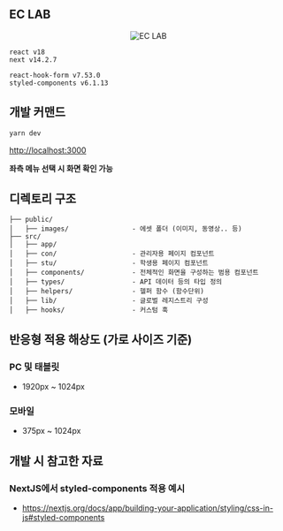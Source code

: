 ## EC LAB

<p style="text-align: center;">
<img src="https://github.com/user-attachments/assets/1688df08-9769-4170-9ace-68f591a22b67" alt="EC LAB" />
</p>

```
react v18
next v14.2.7

react-hook-form v7.53.0
styled-components v6.1.13
```

## 개발 커맨드

```bash
yarn dev
```

[http://localhost:3000](http://localhost:3000)

**좌측 메뉴 선택 시 화면 확인 가능**

## 디렉토리 구조

```
├── public/
│   ├── images/                - 에셋 폴더 (이미지, 동영상.. 등)
├── src/
│   ├── app/
│   ├── con/                   - 관리자용 페이지 컴포넌트
│   ├── stu/                   - 학생용 페이지 컴포넌트
│   ├── components/            - 전체적인 화면을 구성하는 범용 컴포넌트
│   ├── types/                 - API 데이터 등의 타입 정의
│   ├── helpers/               - 헬퍼 함수 (함수단위)
│   ├── lib/                   - 글로벌 레지스트리 구성
│   ├── hooks/                 - 커스텀 훅
```

## 반응형 적용 해상도 (가로 사이즈 기준)

### PC 및 태블릿

- 1920px ~ 1024px

### 모바일

- 375px ~ 1024px

## 개발 시 참고한 자료

### NextJS에서 styled-components 적용 예시

- https://nextjs.org/docs/app/building-your-application/styling/css-in-js#styled-components
